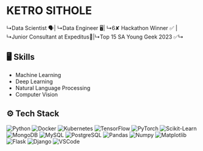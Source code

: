 # KETRO SITHOLE 
↳Data Scientist 🗣️| ↳Data Engineer 🖥️| ↳6✘ Hackathon Winner ✅ | ↳Junior Consultant at Expeditus🚀|↳Top 15 SA Young Geek 2023 ✅↳

## 🖥 Skills
- Machine Learning
- Deep Learning
- Natural Language Processing
- Computer Vision

## ⚙️ Tech Stack
![Python](https://img.shields.io/badge/-Python-05122A?style=social&logo=Python&color=353535) ![Docker](https://img.shields.io/badge/-Docker-05122A?style=social&logo=Docker&color=353535) ![Kubernetes](https://img.shields.io/badge/-Kubernetes-05122A?style=social&logo=Kubernetes&color=353535) ![TensorFlow](https://img.shields.io/badge/-TensorFlow-05122A?style=social&logo=TensorFlow&color=353535) ![PyTorch](https://img.shields.io/badge/-PyTorch-05122A?style=social&logo=PyTorch&color=353535) ![Scikit-Learn](https://img.shields.io/badge/-Scikit%20Learn-05122A?style=social&logo=Scikit-Learn&color=353535) ![MongoDB](https://img.shields.io/badge/-MongoDB-05122A?style=social&logo=MongoDB&color=353535) ![MySQL](https://img.shields.io/badge/-MySQL-05122A?style=social&logo=MySQL&color=353535) ![PostgreSQL](https://img.shields.io/badge/-PostgreSQL-05122A?style=social&logo=PostgreSQL&color=353535) ![Pandas](https://img.shields.io/badge/-Pandas-05122A?style=social&logo=Pandas&color=353535) ![Numpy](https://img.shields.io/badge/-Numpy-05122A?style=social&logo=Numpy&color=353535) ![Matplotlib](https://img.shields.io/badge/-Matplotlib-05122A?style=social&logo=Matplotlib&color=353535) ![Flask](https://img.shields.io/badge/-Flask-05122A?style=social&logo=Flask&color=353535) ![Django](https://img.shields.io/badge/-Django-05122A?style=social&logo=Django&color=353535) ![VSCode](https://img.shields.io/badge/-Visual%20Studio%20Code-05122A?style=social&logo=Visual-Studio-Code&color=353535)
